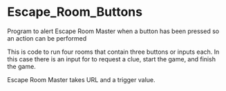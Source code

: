 # Escape_Room_Buttons
Program to alert Escape Room Master when a button has been pressed so an action can be performed

This is code to run four rooms that contain three buttons or inputs each. In this case there is 
an input for to request a clue, start the game, and finish the game.

Escape Room Master takes URL and a trigger value.
